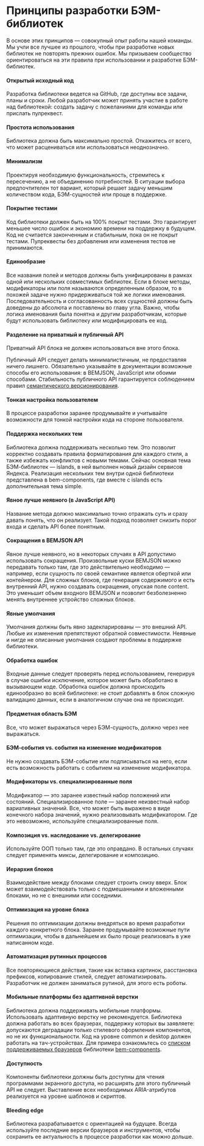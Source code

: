 # Принципы разработки БЭМ-библиотек

В основе этих принципов — совокупный опыт работы нашей команды. Мы учли все лучшее из прошлого, чтобы при разработке новых библиотек не повторять прежних ошибок. Мы призываем сообщество ориентироваться на эти правила при использовании и разработке БЭМ-библиотек.

#### Открытый исходный код

Разработка библиотеки ведется на GitHub, где доступны все задачи, планы и сроки. Любой разработчик может принять участие в работе над библиотекой: создать задачу с пожеланиями для команды или прислать пулреквест.

#### Простота использования

Библиотека должна быть максимально простой. Откажитесь от всего, что может расцениваться или использоваться неоднозначно.

#### Минимализм

Проектируя необходимую функциональность, стремитесь к пересечению, а не объединению потребностей. В ситуации выбора предпочтителен тот вариант, который решает задачу меньшим количеством кода, БЭМ-сущностей или проще в поддержке.

#### Покрытие тестами

Код библиотеки должен быть на 100% покрыт тестами. Это гарантирует меньшее число ошибок и экономию времени на поддержку в будущем. Код не считается законченным и стабильным, пока он не покрыт тестами. Пулреквесты без добавления или изменения тестов не принимаются.

#### Единообразие

Все названия полей и методов должны быть унифицированы в рамках одной или нескольких совместимых библиотек. Если в блоке методы, модификаторы или поля называются определенным образом, то в похожей задаче нужно придерживаться той же логики именования. Последовательность и согласованность всех сущностей должны быть доведены до абсолюта и поставлены во главу угла. Важно, чтобы логика именования была понятна и другим разработчикам, которые будут использовать библиотеку или модифицировать ее код.

#### Разделение на приватный и публичный API

Приватный API блока не должен использоваться вне этого блока.

Публичный API следует делать минималистичным, не предоставляя ничего лишнего. Обязательно указывайте в документации возможные способы его использования: в BEMJSON, JavaScript или обоими способами. Стабильность публичного API гарантируется соблюдением правил [семантического версионирования](http://semver.org).

#### Тонкая настройка пользователем

В процессе разработки заранее продумывайте и учитывайте возможности для тонкой настройки кода на стороне пользователя.

#### Поддержка нескольких тем

Библиотека должна поддерживать несколько тем. Это позволит корректно создавать правила форматирования для каждого стиля, а также избежать конфликтов с новыми темами.
Сейчас основная тема БЭМ-библиотек — islands, в ней выполнен новый дизайн сервисов Яндекса. Реализация нескольких тем внутри одной библиотеки представлена в bem-components, где вместе с islands есть дополнительная тема simple.

#### Явное лучше неявного (в JavaScript API)

Название метода должно максимально точно отражать суть и сразу давать понять, что он реализует. Такой подход позволяет снизить порог входа и сделать API более понятным.

#### Сокращения в BEMJSON API

Явное лучше неявного, но в некоторых случаях в API допустимо использовать сокращения. Произвольные куски BEMJSON можно передавать только там, где это действительно необходимо — например, если сущность по своей семантике является оберткой или контейнером. Для сложных блоков, где генерация содержимого и есть внутренний API, нужно создавать сокращения, опуская поле content. Это уменьшит объем входного BEMJSON и позволит безболезненно менять внутреннее устройство сложных блоков.

#### Явные умолчания

Умолчания должны быть явно задекларированы — это внешний API. Любые их изменения препятствуют обратной совместимости. Неявные и нигде не описанные умолчания создают проблемы в поддержке библиотеки.

#### Обработка ошибок

Входные данные следует проверять перед использованием, генерируя в случае ошибки исключение, которое может быть обработано в вызывающем коде.
Обработка ошибок должна происходить единообразно во всей библиотеке: не стоит добавлять в блок сложную валидацию данных, если в аналогичном случае она не происходит.

#### Предметная область БЭМ

Все, что может выражаться через БЭМ-сущность, должно через нее выражаться.

#### БЭМ-события vs. события на изменение модификаторов

Не нужно создавать БЭМ-событие или подписываться на него, если есть возможность работать с событием на изменение модификатора.

#### Модификаторы vs. специализированные поля

Модификатор — это заранее известный набор положений или состояний. Специализированное поле — заранее неизвестный набор вариативных значений.
Все, что может быть выражено в виде конечного набора значений, нужно реализовывать модификатором. Где это невозможно, используйте специализированные поля.

#### Композиция vs. наследование vs. делегирование

Используйте ООП только там, где это оправдано. В остальных случаях следует применять миксы, делегирование и композицию.

#### Иерархия блоков

Взаимодействие между блоками следует строить снизу вверх. Блок может взаимодействовать только с подмешанными и вложенными блоками, но не с внешними или соседними.

#### Оптимизация на уровне блока

Решения по оптимизации должны внедряться во время разработки каждого конкретного блока. Заранее продумывайте возможные пути оптимизации, чтобы в дальнейшем их было проще реализовать в уже написанном коде.

#### Автоматизация рутинных процессов

Все повторяющиеся действия, такие как вставка картинок, расстановка префиксов, копирование стилей, следует автоматизировать. Разработчик не должен заниматься рутиной, для этого есть роботы.

#### Мобильные платформы без адаптивной верстки

Библиотека должна поддерживать мобильные платформы. Использовать адаптивную верстку не рекомендуется. Библиотека должна работать во всех браузерах, поддержку которых вы заявляете: допускаются деградации только стилевого оформления компонентов, но не их функциональности. Код на уровне common и desktop должен работать на тач-устройствах. Для примера ознакомьтесь со [списком поддерживаемых браузеров](https://github.com/bem/bem-components/blob/current/README.ru.md#supported-browsers) библиотеки [bem-components](https://github.com/bem/bem-components/blob/current/README.ru.md).

#### Доступность

Компоненты библиотеки должны быть доступны для чтения программами экранного доступа, но расширять для этого публичный API не следует. Выставление всех необходимых ARIA-атрибутов реализуется на уровне шаблонов и скриптов.

#### Bleeding edge

Библиотека разрабатывается с ориентацией на будущее. Всегда используйте последние версии браузеров и инструментов, чтобы сохранить ее актуальность в процессе разработки как можно дольше.
